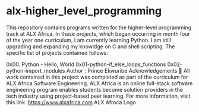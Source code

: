 # alx-higher_level_programming
This repository contains programs written for the higher-level programming track at ALX Africa. In these projects, which began occurring in month four of the year one curriculum, I am currently learning Python. I am still upgrading and expanding my knowldge on C and shell scripting. The specific list of projects contained follows:

0x00. Python - Hello, World
0x01-python-if_else_loops_functions
0x02-python-import_modules
Author :
Prince Ekwuribe <EPTunes>
Acknowledgements 🙏
All work contained in this project was completed as part of the curriculum for ALX Africa Software Engineering. ALX Africa is an online full-stack software engineering program enables students become solution providers in the tech industry using project-based peer learning. For more information, visit this link. 
https://www.alxafrica.com
ALX Afroca Logo
